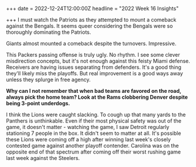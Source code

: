 +++
date = 2022-12-24T12:00:00Z
headline = "2022 Week 16 Insights"

+++
I must watch the Patriots as they attempted to mount a comeback against the Bengals. It seems queer considering the Bengals were so thoroughly dominating the Patriots.

Giants almost mounted a comeback despite the turnovers. Impressive.

This Packers passing offense is truly ugly. No rhythm. I see some clever misdirection concepts, but it's not enough against this feisty Miami defense. Receivers are having issues separating from defenders. It's a good thing they'll likely miss the playoffs. But real improvement is a good ways away unless they splurge in free agency.

**Why can I not remember that when bad teams are favored on the road, always pick the home team? Look at the Rams clobbering Denver despite being 3-point underdogs.**

I think the Lions were caught slacking. To cough up that many yards to the Panthers is unthinkable. Even if their most physical safety was out of the game, it doesn't matter - watching the game, I saw Detroit regularly stationing 7 people in the box. It didn't seem to matter at all. It's possible these Lions were coming off a high after winning last week's closely contested game against another playoff contender. Carolina was on the opposite end of that spectrum after coming off their worst rushing game last week against the Steelers.